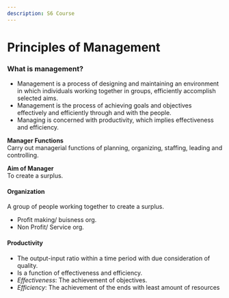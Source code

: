 ```yaml
---
description: S6 Course
---
```


# Principles of Management

### What is management?

* Management is a process of designing and maintaining an environment in which individuals working together in groups, efficiently accomplish selected aims.
* Management is the process of achieving goals and objectives effectively and efficiently through and with the people.
* Managing is concerned with productivity, which implies effectiveness and efficiency.

**Manager Functions**  
Carry out managerial functions of planning, organizing, staffing, leading and controlling.

**Aim of Manager**  
To create a surplus.

#### Organization

A group of people working together to create a surplus.

* Profit making/ buisness org.
* Non Profit/ Service org.

#### Productivity

* The output-input ratio within a time period with due consideration of quality.
* Is a function of effectiveness and efficiency.
* _Effectiveness_: The achievement of objectives.
* _Efficiency_: The achievement of the ends with least amount of resources


